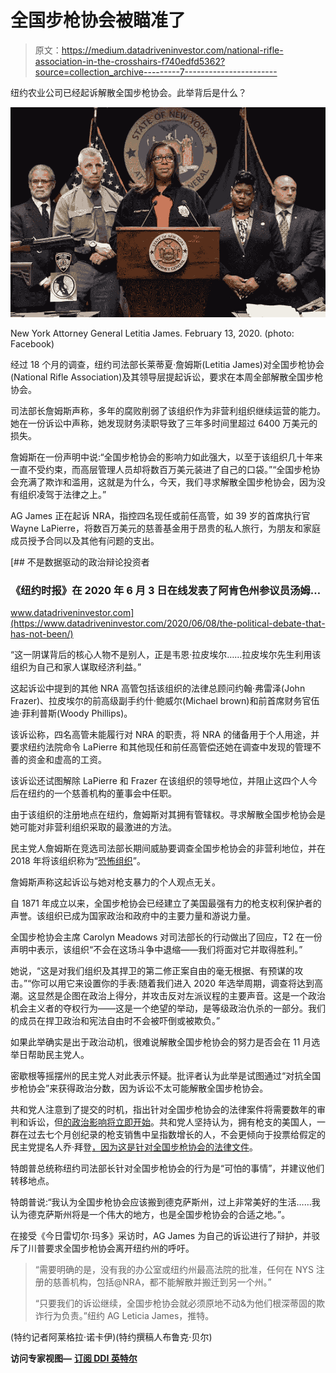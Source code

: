 # 全国步枪协会被瞄准了

> 原文：<https://medium.datadriveninvestor.com/national-rifle-association-in-the-crosshairs-f740edfd5362?source=collection_archive---------7----------------------->

纽约农业公司已经起诉解散全国步枪协会。此举背后是什么？

![](img/3d4f49d24e8ac1619872188f613442e7.png)

New York Attorney General Letitia James. February 13, 2020\. (photo: Facebook)

经过 18 个月的调查，纽约司法部长莱蒂夏·詹姆斯(Letitia James)对全国步枪协会(National Rifle Association)及其领导层提起诉讼，要求在本周全部解散全国步枪协会。

司法部长詹姆斯声称，多年的腐败削弱了该组织作为非营利组织继续运营的能力。她在一份诉讼中声称，她发现财务渎职导致了三年多时间里超过 6400 万美元的损失。

詹姆斯在一份声明中说:“全国步枪协会的影响力如此强大，以至于该组织几十年来一直不受约束，而高层管理人员却将数百万美元装进了自己的口袋。”“全国步枪协会充满了欺诈和滥用，这就是为什么，今天，我们寻求解散全国步枪协会，因为没有组织凌驾于法律之上。”

AG James 正在起诉 NRA，指控四名现任或前任高管，如 39 岁的首席执行官 Wayne LaPierre，将数百万美元的慈善基金用于昂贵的私人旅行，为朋友和家庭成员授予合同以及其他有问题的支出。

[](https://www.datadriveninvestor.com/2020/06/08/the-political-debate-that-has-not-been/) [## 不是数据驱动的政治辩论投资者

### 《纽约时报》在 2020 年 6 月 3 日在线发表了阿肯色州参议员汤姆…

www.datadriveninvestor.com](https://www.datadriveninvestor.com/2020/06/08/the-political-debate-that-has-not-been/) 

“这一阴谋背后的核心人物不是别人，正是韦恩·拉皮埃尔……拉皮埃尔先生利用该组织为自己和家人谋取经济利益。”

这起诉讼中提到的其他 NRA 高管包括该组织的法律总顾问约翰·弗雷泽(John Frazer)、拉皮埃尔的前高级副手约什·鲍威尔(Michael brown)和前首席财务官伍迪·菲利普斯(Woody Phillips)。

该诉讼称，四名高管未能履行对 NRA 的职责，将 NRA 的储备用于个人用途，并要求纽约法院命令 LaPierre 和其他现任和前任高管偿还她在调查中发现的管理不善的资金和虚高的工资。

该诉讼还试图解除 LaPierre 和 Frazer 在该组织的领导地位，并阻止这四个人今后在纽约的一个慈善机构的董事会中任职。

由于该组织的注册地点在纽约，詹姆斯对其拥有管辖权。寻求解散全国步枪协会是她可能对非营利组织采取的最激进的方法。

民主党人詹姆斯在竞选司法部长期间威胁要调查全国步枪协会的非营利地位，并在 2018 年将该组织称为“[恐怖组织](https://www.ebony.com/news/letitia-tish-james-on-becoming-new-yorks-next-attorney-general/)”。

詹姆斯声称这起诉讼与她对枪支暴力的个人观点无关。

自 1871 年成立以来，全国步枪协会已经建立了美国最强有力的枪支权利保护者的声誉。该组织已成为国家政治和政府中的主要力量和游说力量。

全国步枪协会主席 Carolyn Meadows 对司法部长的行动做出了回应，T2 在一份声明中表示，该组织“不会在这场斗争中退缩——我们将面对它并取得胜利。”

她说，“这是对我们组织及其捍卫的第二修正案自由的毫无根据、有预谋的攻击。”“你可以用它来设置你的手表:随着我们进入 2020 年选举周期，调查将达到高潮。这显然是企图在政治上得分，并攻击反对左派议程的主要声音。这是一个政治机会主义者的夺权行为——这是一个绝望的举动，是等级政治仇杀的一部分。我们的成员在捍卫政治和宪法自由时不会被吓倒或被欺负。”

如果此举确实是出于政治动机，很难说解散全国步枪协会的努力是否会在 11 月选举日帮助民主党人。

密歇根等摇摆州的民主党人对此表示怀疑。批评者认为此举是试图通过“对抗全国步枪协会”来获得政治分数，因为诉讼不太可能解散全国步枪协会。

共和党人注意到了提交的时机，指出针对全国步枪协会的法律案件将需要数年的审判和诉讼，但[的政治影响将立即开始](https://www.breitbart.com/radio/2020/08/07/mark-smith-nra-lawsuit-backfire-drive-gun-owners-polls/)。共和党人坚持认为，拥有枪支的美国人，一群在过去七个月创纪录的枪支销售中呈指数增长的人，不会更倾向于投票给假定的民主党提名人乔·拜登[，因为这是针对全国步枪协会的法律文件](https://www.foxnews.com/politics/ari-fleischer-ny-suing-nra)。

特朗普总统称纽约司法部长针对全国步枪协会的行为是“可怕的事情”，并建议他们转移地点。

特朗普说:“我认为全国步枪协会应该搬到德克萨斯州，过上非常美好的生活……我认为德克萨斯州将是一个伟大的地方，也是全国步枪协会的合适之地。”。

在接受《今日雷切尔·玛多》采访时，AG James 为自己的诉讼进行了辩护，并驳斥了川普要求全国步枪协会离开纽约州的呼吁。

> “需要明确的是，没有我的办公室或纽约州最高法院的批准，任何在 NYS 注册的慈善机构，包括@NRA，都不能解散并搬迁到另一个州。”
> 
> “只要我们的诉讼继续，全国步枪协会就必须原地不动&为他们根深蒂固的欺诈行为负责。”纽约 AG Leticia James，推特。

(特约记者阿莱格拉·诺卡伊)(特约撰稿人布鲁克·贝尔)

**访问专家视图—** [**订阅 DDI 英特尔**](https://datadriveninvestor.com/ddi-intel)